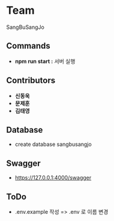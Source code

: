 # Team
SangBuSangJo



## Commands
* **npm run start :** 서버 실행



## Contributors
* **신동욱**
* **문제훈**
* **김태영**



## Database
* create database sangbusangjo



## Swagger
* https://127.0.0.1:4000/swagger



## ToDo
* .env.example 작성 => .env 로 이름 변경

